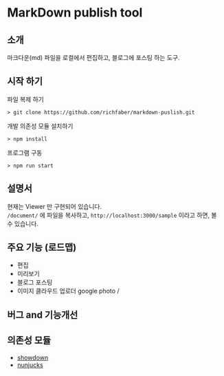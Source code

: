 # MarkDown publish tool

## 소개

마크다운(md) 파일을 로컬에서 편집하고, 블로그에 포스팅 하는 도구. 

## 시작 하기

파일 복제 하기

```command
> git clone https://github.com/richfaber/markdown-puslish.git
```

개발 의존성 모듈 설치하기

```
> npm install
```

프로그램 구동

```
> npm run start
```

## 설명서

현재는 Viewer 만 구현되어 있습니다.  
`/document/` 에 파일을 복사하고, `http://localhost:3000/sample` 이라고 하면, 볼 수 있습니다.

## 주요 기능 (로드맵)

- 편집
- 미리보기
- 블로그 포스팅
- 이미지 클라우드 업로더 google photo / 

## 버그 and 기능개선


## 의존성 모듈

- [showdown](https://github.com/showdownjs/showdown)
- [nunjucks](https://mozilla.github.io/nunjucks/)
